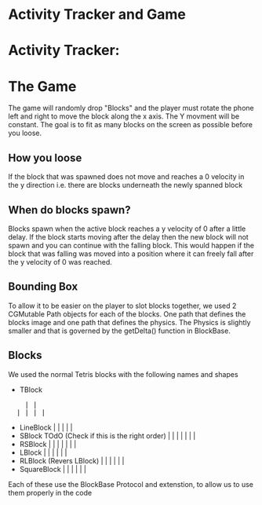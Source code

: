 # Activity Tracker and Game

# Activity Tracker:


# The Game
The game will randomly drop "Blocks" and the player must rotate the phone left and right to move the block along the x axis. The Y movment will be constant. The goal is to fit as many blocks on the screen as possible before you loose.

## How you loose
If the block that was spawned does not move and reaches a 0 velocity in the y direction i.e. there are blocks underneath the newly spanned block

## When do blocks spawn?
Blocks spawn when the active block reaches a y velocity of 0 after a little delay. If the block starts moving after the delay then the new block will not spawn and you can continue with the falling block. This would happen if the block that was falling was moved into a position where it can freely fall after the y velocity of 0 was reached.

## Bounding Box
To allow it to be easier on the player to slot blocks together, we used 2 CGMutable Path objects for each of the blocks. One path that defines the blocks image and one path that defines the physics. The Physics is slightly smaller and that is governed by the getDelta() function in BlockBase.

## Blocks
We used the normal Tetris blocks with the following names and shapes
* TBlock
<pre>
    | |
  | | | |
</pre>
* LineBlock
  | | | | |
* SBlock TOdO (Check if this is the right order)
  | |
  | | |
    | |
* RSBlock 
    | |
  | | |
  | |
* LBlock
  | |
  | | | |
* RLBlock (Revers LBlock)
      | |
  | | | |
* SquareBlock
  | | |
  | | |

Each of these use the BlockBase Protocol and extenstion, to allow us to use them properly in the code

